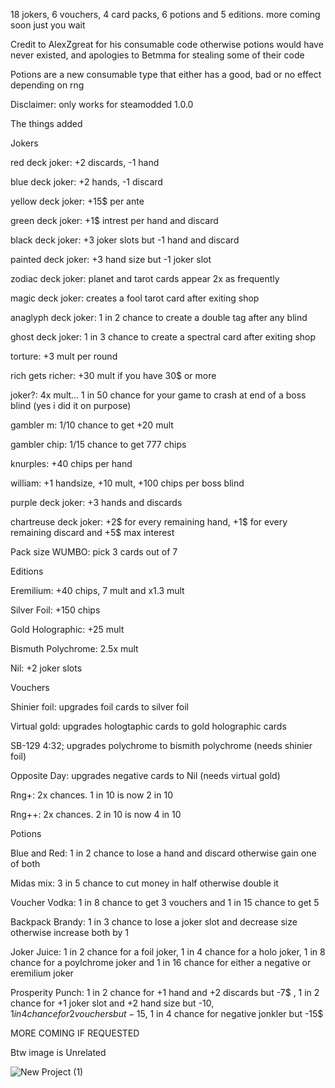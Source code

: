 18 jokers, 6 vouchers, 4 card packs, 6 potions and 5 editions. more coming soon just you wait

Credit to AlexZgreat for his consumable code otherwise potions would have never existed, and apologies to Betmma for stealing some of their code

Potions are a new consumable type that either has a good, bad or no effect depending on rng

Disclaimer: only works for steamodded 1.0.0

The things added

Jokers

red deck joker: +2 discards, -1 hand

blue deck joker: +2 hands, -1 discard

yellow deck joker: +15$ per ante

green deck joker: +1$ intrest per hand and discard

black deck joker: +3 joker slots but -1 hand and discard

painted deck joker: +3 hand size but -1 joker slot

zodiac deck joker: planet and tarot cards appear 2x as frequently

magic deck joker: creates a fool tarot card after exiting shop

anaglyph deck joker: 1 in 2 chance to create a double tag after any blind

ghost deck joker: 1 in 3 chance to create a spectral card after exiting shop

torture: +3 mult per round

rich gets richer: +30 mult if you have 30$ or more

joker?: 4x mult... 1 in 50 chance for your game to crash at end of a boss blind (yes i did it on purpose)

gambler m: 1/10 chance to get +20 mult

gambler chip: 1/15 chance to get 777 chips

knurples: +40 chips per hand

william: +1 handsize, +10 mult, +100 chips per boss blind 

purple deck joker: +3 hands and discards

chartreuse deck joker: +2$ for every remaining hand, +1$ for every remaining discard and +5$ max interest

Pack size WUMBO: pick 3 cards out of 7

Editions

Eremilium: +40 chips, 7 mult and x1.3 mult

Silver Foil: +150 chips

Gold Holographic: +25 mult

Bismuth Polychrome: 2.5x mult

Nil: +2 joker slots

Vouchers

Shinier foil: upgrades foil cards to silver foil

Virtual gold: upgrades hologtaphic cards to gold holographic cards

SB-129 4:32; upgrades polychrome to bismith polychrome (needs shinier foil)

Opposite Day: upgrades negative cards to Nil (needs virtual gold)

Rng+: 2x chances. 1 in 10 is now 2 in 10

Rng++: 2x chances. 2 in 10 is now 4 in 10

Potions

Blue and Red: 1 in 2 chance to lose a hand and discard otherwise gain one of both

Midas mix: 3 in 5 chance to cut money in half otherwise double it

Voucher Vodka: 1 in 8 chance to get 3 vouchers and 1 in 15 chance to get 5

Backpack Brandy: 1 in 3 chance to lose a joker slot and decrease size otherwise increase both by 1

Joker Juice: 1 in 2 chance for a foil joker, 1 in 4 chance for a holo joker, 1 in 8 chance for a poylchrome joker and 1 in 16 chance for either a negative or eremilium joker

Prosperity Punch: 1 in 2 chance for +1 hand and +2 discards but -7$ , 1 in 2 chance for +1 joker slot and +2 hand size but -10$, 1 in 4 chance for 2 vouchers but -15$, 1 in 4 chance for negative jonkler but -15$

MORE COMING IF REQUESTED

Btw image is Unrelated

![New Project (1)](https://github.com/Aigengoku/Stupidity-the-mod/assets/171994276/22806a04-70a9-4c2d-bc43-0d0d14b174d3)
